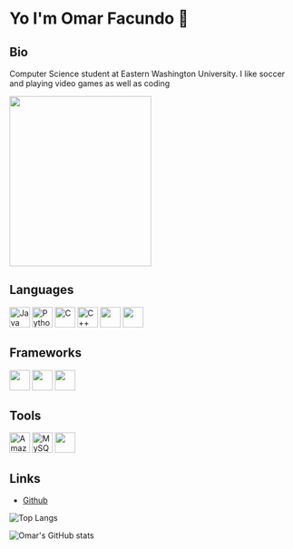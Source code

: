 # Yo I'm Omar Facundo 🤪

## Bio
Computer Science student at Eastern Washington University. I like soccer and playing video games as well as coding 


<!-- ![](https://media4.giphy.com/media/ramBbsu5kGc8AJHd1h/giphy.gif?cid=ecf05e478y53snfhg3kkhkgfeuxm69nx65muozigcj45kw6w&ep=v1_gifs_search&rid=giphy.gif&ct=g) -->

<img src="https://media4.giphy.com/media/ramBbsu5kGc8AJHd1h/giphy.gif?cid=ecf05e478y53snfhg3kkhkgfeuxm69nx65muozigcj45kw6w&ep=v1_gifs_search&rid=giphy.gif&ct=g" width="250" height="300"/>


## Languages 
<p align="left">
<a href="https://www.oracle.com/java/" target="_blank" rel="noreferrer"><img src="https://raw.githubusercontent.com/danielcranney/readme-generator/main/public/icons/skills/java-colored.svg" width="36" height="36" alt="Java" /></a>
<a href="https://www.python.org/" target="_blank" rel="noreferrer"><img src="https://raw.githubusercontent.com/danielcranney/readme-generator/main/public/icons/skills/python-colored.svg" width="36" height="36" alt="Python" /></a>
<a href="https://docs.microsoft.com/en-us/cpp/?view=msvc-170" target="_blank" rel="noreferrer"><img src="https://raw.githubusercontent.com/danielcranney/readme-generator/main/public/icons/skills/c-colored.svg" width="36" height="36" alt="C" /></a>
<a href="https://docs.microsoft.com/en-us/cpp/?view=msvc-170" target="_blank" rel="noreferrer"><img src="https://raw.githubusercontent.com/danielcranney/readme-generator/main/public/icons/skills/cplusplus-colored.svg" width="36" height="36" alt="C++" /></a>
<img src="https://cdn.jsdelivr.net/gh/devicons/devicon@latest/icons/csharp/csharp-original.svg" width="36" height="36"/>
<img src="https://cdn.jsdelivr.net/gh/devicons/devicon@latest/icons/javascript/javascript-original.svg" width="36" height="36"/>
                
</p>

## Frameworks
<img src="https://cdn.jsdelivr.net/gh/devicons/devicon@latest/icons/react/react-original.svg" width="36" height="36"/>
<img src="https://cdn.jsdelivr.net/gh/devicons/devicon@latest/icons/vite/vite-original.svg" width="36" height="36"/>
<img src="https://cdn.jsdelivr.net/gh/devicons/devicon@latest/icons/astro/astro-original.svg" width="36" height="36"/>
          
          
          

## Tools
<a href="https://aws.amazon.com" target="_blank" rel="noreferrer"><img src="https://raw.githubusercontent.com/danielcranney/readme-generator/main/public/icons/skills/aws-colored.svg" width="36" height="36" alt="Amazon Web Services" /></a>
<a href="https://www.mysql.com/" target="_blank" rel="noreferrer"><img src="https://raw.githubusercontent.com/danielcranney/readme-generator/main/public/icons/skills/mysql-colored.svg" width="36" height="36" alt="MySQL" /></a>
<img src="https://cdn.jsdelivr.net/gh/devicons/devicon@latest/icons/firebase/firebase-original.svg" width="36" height="36"/>
          



## Links
- [Github](https://github.com/omar5o9)


![Top Langs](https://github-readme-stats.vercel.app/api/top-langs/?username=omar5o9&layout=compact&theme=radical)

![Omar's GitHub stats](https://github-readme-stats.vercel.app/api?username=omar5o9&show_icons=true&theme=radical&hide_rank=true)

